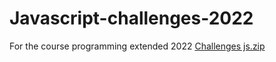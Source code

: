 # Javascript-challenges-2022
For the course programming extended 2022
[Challenges js.zip](https://github.com/jSalern0/Javascript-challenges-2022/files/9059347/Challenges.js.zip)
